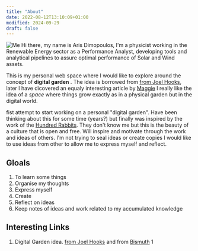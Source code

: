 ```yaml
---
title: "About"
date: 2022-08-12T13:10:09+01:00
modified: 2024-09-29
draft: false
---
```



![Me](/static/selfie.png) Hi there, my name is Aris Dimopoulos, I'm a physicist working in the 
Renewable Energy sector as a Performance Analyst, developing tools and 
analytical pipelines to assure optimal performance of Solar and Wind assets.

This is my personal web space where I would like to explore around the concept of **digital garden** .
The idea is borrowed from [from Joel Hooks](https://joelhooks.com/digital-garden), later I have dicovered an equaly interesting article by [Maggie](https://maggieappleton.com/garden-history)
I really like the idea of a *space* where things grow exactly as in a physical garden but in the digital world. 

fist attempt to start working on a personal "digital garden". Have been thinking about this for some time (years?) but finally was inspired by the work of the [Hundred Rabbits](http://100r.co/site/home.html). They don't know me but this is the beauty of a culture that is open and free. Will inspire and motivate through the work and ideas of others. I'm not trying to seal ideas or create copies I would like to use ideas from other to allow me to express myself and reflect.


## Gloals
1. To learn some things 
1. Organise my thoughts
1. Express myself
1. Create
1. Reflect on ideas
1. Keep notes of ideas and work related to my accumulated knowledge

## Interesting Links

1. Digital Garden idea. [from Joel Hooks](https://joelhooks.com/digital-garden) and from [Bismuth](https://bismuth.garden/digital-garden)
1

